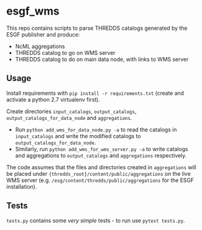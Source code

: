 # esgf_wms

This repo contains scripts to parse THREDDS catalogs generated by the ESGF publisher and produce:
* NcML aggregations
* THREDDS catalog to go on WMS server
* THREDDS catalog to do on main data node, with links to WMS server

## Usage

Install requirements with `pip install -r requirements.txt` (create and activate a python 2.7 virtualenv first).

Create directories `input_catalogs`, `output_catalogs`, `output_catalogs_for_data_node` and `aggregations`.

* Run `python add_wms_for_data_node.py -a` to read the catalogs in `input_catalogs` and write the modified catalogs to `output_catalogs_for_data_node`.
* Similarly, run `python add_wms_for_wms_server.py -a` to write catalogs and aggregations to `output_catalogs` and `aggregations` respectively.

The code assumes that the files and directories created in `aggregations` will be placed under `{thredds_root}/content/public/aggregations` on the live WMS server (e.g. `/esg/content/thredds/public/aggregations` for the ESGF installation).

## Tests

`tests.py` contains some *very simple* tests - to run use `pytest tests.py`.
